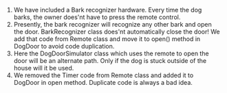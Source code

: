 1. We have included a Bark recognizer hardware. Every time the dog barks, the owner does'nt have to press the remote control. 
2. Presently, the bark recognizer will recognize any other bark and open the door. BarkRecognizer class does'nt automatically close the door! We add that code from Remote class and move it to open() method in DogDoor to avoid code duplication.
3. Here the DogDoorSimulator class which uses the remote to open the door will be an alternate path. Only if the dog is stuck outside of the house will it be used.
4. We removed the Timer code from Remote class and added it to DogDoor in open method. Duplicate code is always a bad idea.